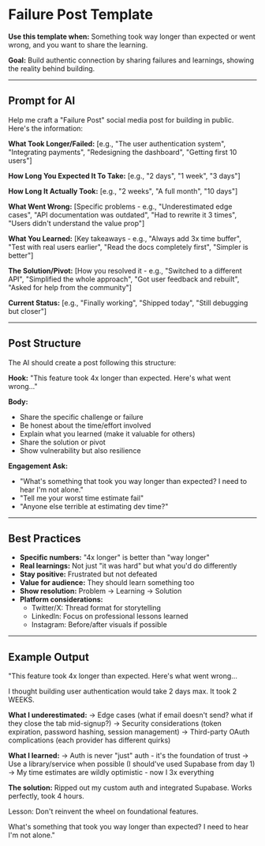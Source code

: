 # Failure Post Template

**Use this template when:** Something took way longer than expected or went wrong, and you want to share the learning.

**Goal:** Build authentic connection by sharing failures and learnings, showing the reality behind building.

---

## Prompt for AI

Help me craft a "Failure Post" social media post for building in public. Here's the information:

**What Took Longer/Failed:**
[e.g., "The user authentication system", "Integrating payments", "Redesigning the dashboard", "Getting first 10 users"]

**How Long You Expected It To Take:**
[e.g., "2 days", "1 week", "3 days"]

**How Long It Actually Took:**
[e.g., "2 weeks", "A full month", "10 days"]

**What Went Wrong:**
[Specific problems - e.g., "Underestimated edge cases", "API documentation was outdated", "Had to rewrite it 3 times", "Users didn't understand the value prop"]

**What You Learned:**
[Key takeaways - e.g., "Always add 3x time buffer", "Test with real users earlier", "Read the docs completely first", "Simpler is better"]

**The Solution/Pivot:**
[How you resolved it - e.g., "Switched to a different API", "Simplified the whole approach", "Got user feedback and rebuilt", "Asked for help from the community"]

**Current Status:**
[e.g., "Finally working", "Shipped today", "Still debugging but closer"]

---

## Post Structure

The AI should create a post following this structure:

**Hook:** "This feature took 4x longer than expected. Here's what went wrong..."

**Body:**
- Share the specific challenge or failure
- Be honest about the time/effort involved
- Explain what you learned (make it valuable for others)
- Share the solution or pivot
- Show vulnerability but also resilience

**Engagement Ask:**
- "What's something that took you way longer than expected? I need to hear I'm not alone."
- "Tell me your worst time estimate fail"
- "Anyone else terrible at estimating dev time?"

---

## Best Practices

- **Specific numbers:** "4x longer" is better than "way longer"
- **Real learnings:** Not just "it was hard" but what you'd do differently
- **Stay positive:** Frustrated but not defeated
- **Value for audience:** They should learn something too
- **Show resolution:** Problem → Learning → Solution
- **Platform considerations:**
  - Twitter/X: Thread format for storytelling
  - LinkedIn: Focus on professional lessons learned
  - Instagram: Before/after visuals if possible

---

## Example Output

"This feature took 4x longer than expected. Here's what went wrong...

I thought building user authentication would take 2 days max. It took 2 WEEKS.

**What I underestimated:**
→ Edge cases (what if email doesn't send? what if they close the tab mid-signup?)
→ Security considerations (token expiration, password hashing, session management)
→ Third-party OAuth complications (each provider has different quirks)

**What I learned:**
→ Auth is never "just" auth - it's the foundation of trust
→ Use a library/service when possible (I should've used Supabase from day 1)
→ My time estimates are wildly optimistic - now I 3x everything

**The solution:**
Ripped out my custom auth and integrated Supabase. Works perfectly, took 4 hours.

Lesson: Don't reinvent the wheel on foundational features.

What's something that took you way longer than expected? I need to hear I'm not alone."
